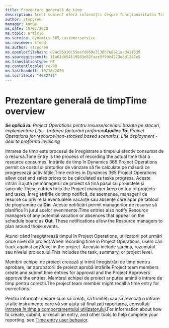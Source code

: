 ```yaml
---
title: Prezentare generală de timp
description: Acest subiect oferă informații despre funcționalitatea Timp în Dynamics 365 Project Operations.
author: stsporen
manager: AnnBe
ms.date: 10/02/2020
ms.topic: article
ms.service: dynamics-365-customerservice
ms.reviewer: kfend
ms.author: stsporen
ms.openlocfilehash: e2ac26910c55eefd059e3136b7e8821aad411539
ms.sourcegitcommit: 11a61db54119503e82faec5f99c4273e8d1247e5
ms.translationtype: HT
ms.contentlocale: ro-RO
ms.lasthandoff: 10/16/2020
ms.locfileid: "4082711"
---
```

# <a name="time-overview"></a><span data-ttu-id="bdc08-103">Prezentare generală de timp</span><span class="sxs-lookup"><span data-stu-id="bdc08-103">Time overview</span></span>

<span data-ttu-id="bdc08-104">_**Se aplică la:** Project Operations pentru resurse/scenarii bazate pe stocuri, implementare Lite - tratarea facturării proforma_</span><span class="sxs-lookup"><span data-stu-id="bdc08-104">_**Applies To:** Project Operations for resource/non-stocked based scenarios, Lite deployment - deal to proforma invoicing_</span></span>

<span data-ttu-id="bdc08-105">Intrarea de timp este procesul de înregistrare a timpului efectiv consumat de o resursă.</span><span class="sxs-lookup"><span data-stu-id="bdc08-105">Time Entry is the process of recording the actual time that a resource consumes.</span></span> <span data-ttu-id="bdc08-106">Intrările de timp în Dynamics 365 Project Operations permit ca costul și prețurilor de vânzare să fie calculate pe măsură ce progresează activitățile.</span><span class="sxs-lookup"><span data-stu-id="bdc08-106">Time entries in Dynamics 365 Project Operations allow cost and sales prices to be calculated as tasks progress.</span></span> <span data-ttu-id="bdc08-107">Aceste intrări îl ajută pe managerul de proiect să țină pasul cu proiectele și sarcinile.</span><span class="sxs-lookup"><span data-stu-id="bdc08-107">These entries help the Project manager keep on top of projects and tasks.</span></span> <span data-ttu-id="bdc08-108">Înregistrările de timp notifică, de asemenea, managerii de resurse cu privire la eventualele vacanțe sau absențe care apar pe tabloul de programare ca **Din**. Aceste notificări permit managerilor de resurse să planifice în jurul acelor evenimente.</span><span class="sxs-lookup"><span data-stu-id="bdc08-108">Time entries also notify Resource managers of any potential vacation or absences that appear on the schedule board as **Out**. These notifications allow the Resource managers to plan around those events.</span></span>

<span data-ttu-id="bdc08-109">Atunci când înregistrează timpul în Project Operations, utilizatorii pot urmări orice nivel din proiect.</span><span class="sxs-lookup"><span data-stu-id="bdc08-109">When recording time in Project Operations, users can track against any level in the project.</span></span> <span data-ttu-id="bdc08-110">Aceasta include sarcina, rezumatul sau nivelul proiectului.</span><span class="sxs-lookup"><span data-stu-id="bdc08-110">This includes the task, summary, or project level.</span></span>

<span data-ttu-id="bdc08-111">Membrii echipei de proiect creează și trimit înregistrări de timp pentru aprobare, iar aprobatorii de proiect aprobă intrările.</span><span class="sxs-lookup"><span data-stu-id="bdc08-111">Project team members create and submit time entries for approval and the Project Approvers approve the entries.</span></span> <span data-ttu-id="bdc08-112">Membrul echipei de proiect ar putea aminti o intrare de timp pentru corecții.</span><span class="sxs-lookup"><span data-stu-id="bdc08-112">The project team member might recall a time entry for corrections.</span></span>

<span data-ttu-id="bdc08-113">Pentru informații despre cum să creați, să trimiteți sau să revocați o intrare și alte instrumente care vă vor ajuta să finalizați raportarea, consultați [Intrarea în timp a comportamentului utilizatorului](ui-behavior-time.md).</span><span class="sxs-lookup"><span data-stu-id="bdc08-113">For information about how to create, submit, or recall an entry, and other tools to help complete your reporting, see [Time entry user behavior](ui-behavior-time.md).</span></span>

